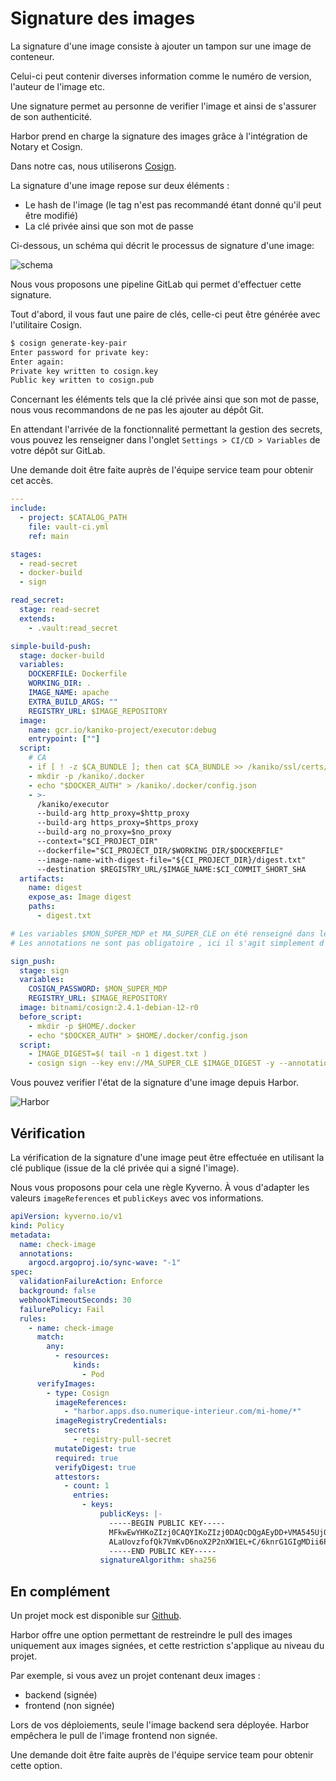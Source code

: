 # Signature des images

La signature d'une image consiste à ajouter un tampon sur une image de conteneur.

Celui-ci peut contenir diverses information comme le numéro de version, l'auteur de l'image etc.

Une signature permet au personne de verifier l'image et ainsi de s'assurer de son authenticité.

Harbor prend en charge la signature des images grâce à l'intégration de Notary et Cosign.

Dans notre cas, nous utiliserons [Cosign](https://docs.sigstore.dev/cosign/signing/signing_with_containers).

La signature d'une image repose sur deux éléments :
- Le hash de l'image (le tag n'est pas recommandé étant donné qu'il peut être modifié)
- La clé privée ainsi que son mot de passe

Ci-dessous, un schéma qui décrit le processus de signature d'une image:

![schema](/img/guide/sign_schema.png)

Nous vous proposons une pipeline GitLab qui permet d'effectuer cette signature.

Tout d'abord, il vous faut une paire de clés, celle-ci peut être générée avec l'utilitaire Cosign.

```bash
$ cosign generate-key-pair
Enter password for private key:
Enter again:
Private key written to cosign.key
Public key written to cosign.pub
```

Concernant les éléments tels que la clé privée ainsi que son mot de passe, nous vous recommandons de ne pas les ajouter au dépôt Git.

En attendant l'arrivée de la fonctionnalité permettant la gestion des secrets, vous pouvez les renseigner dans l'onglet `Settings > CI/CD > Variables` de votre dépôt sur GitLab.

Une demande doit être faite auprès de l'équipe service team pour obtenir cet accès.

```yaml
---
include:
  - project: $CATALOG_PATH
    file: vault-ci.yml
    ref: main

stages:
  - read-secret
  - docker-build
  - sign

read_secret:
  stage: read-secret
  extends:
    - .vault:read_secret

simple-build-push:
  stage: docker-build
  variables:
    DOCKERFILE: Dockerfile
    WORKING_DIR: .
    IMAGE_NAME: apache
    EXTRA_BUILD_ARGS: ""
    REGISTRY_URL: $IMAGE_REPOSITORY
  image:
    name: gcr.io/kaniko-project/executor:debug
    entrypoint: [""]
  script:
    # CA
    - if [ ! -z $CA_BUNDLE ]; then cat $CA_BUNDLE >> /kaniko/ssl/certs/additional-ca-cert-bundle.crt; fi
    - mkdir -p /kaniko/.docker
    - echo "$DOCKER_AUTH" > /kaniko/.docker/config.json
    - >-
      /kaniko/executor
      --build-arg http_proxy=$http_proxy
      --build-arg https_proxy=$https_proxy
      --build-arg no_proxy=$no_proxy
      --context="$CI_PROJECT_DIR"
      --dockerfile="$CI_PROJECT_DIR/$WORKING_DIR/$DOCKERFILE"
      --image-name-with-digest-file="${CI_PROJECT_DIR}/digest.txt"
      --destination $REGISTRY_URL/$IMAGE_NAME:$CI_COMMIT_SHORT_SHA
  artifacts:
    name: digest
    expose_as: Image digest
    paths:
      - digest.txt

# Les variables $MON_SUPER_MDP et MA_SUPER_CLE on été renseigné dans les settings du projet et sont ainsi hérité dans le job.
# Les annotations ne sont pas obligatoire , ici il s'agit simplement d'un exemple.

sign_push:
  stage: sign
  variables:
    COSIGN_PASSWORD: $MON_SUPER_MDP
    REGISTRY_URL: $IMAGE_REPOSITORY
  image: bitnami/cosign:2.4.1-debian-12-r0
  before_script:
    - mkdir -p $HOME/.docker
    - echo "$DOCKER_AUTH" > $HOME/.docker/config.json
  script:
    - IMAGE_DIGEST=$( tail -n 1 digest.txt )
    - cosign sign --key env://MA_SUPER_CLE $IMAGE_DIGEST -y --annotations "Project=$CI_PROJECT_NAME"
```

Vous pouvez verifier l'état de la signature d'une image depuis Harbor.

![Harbor](/img/guide/sign_harbor.png)

## Vérification

La vérification de la signature d'une image peut être effectuée en utilisant la clé publique (issue de la clé privée qui a signé l'image).

Nous vous proposons pour cela une règle Kyverno. À vous d'adapter les valeurs `imageReferences` et `publicKeys` avec vos informations.

```yaml
apiVersion: kyverno.io/v1
kind: Policy
metadata:
  name: check-image
  annotations:
    argocd.argoproj.io/sync-wave: "-1"
spec:
  validationFailureAction: Enforce
  background: false
  webhookTimeoutSeconds: 30
  failurePolicy: Fail
  rules:
    - name: check-image
      match:
        any:
          - resources:
              kinds:
                - Pod
      verifyImages:
        - type: Cosign
          imageReferences:
            - "harbor.apps.dso.numerique-interieur.com/mi-home/*"
          imageRegistryCredentials:
            secrets:
              - registry-pull-secret
          mutateDigest: true
          required: true
          verifyDigest: true
          attestors:
            - count: 1
              entries:
                - keys:
                    publicKeys: |-
                      -----BEGIN PUBLIC KEY-----
                      MFkwEwYHKoZIzj0CAQYIKoZIzj0DAQcDQgAEyDD+VMA545Uj0xJCFyprTrAJjJDj
                      ALaUovzfofQk7VmKvD6noX2P2nXW1EL+C/6knrG1GIgMDii6PUA8R1XFsw==
                      -----END PUBLIC KEY-----
                    signatureAlgorithm: sha256
```

## En complément

Un projet mock est disponible sur [Github](https://github.com/cloud-pi-native/mock-signature-image).

Harbor offre une option permettant de restreindre le pull des images uniquement aux images signées, et cette restriction s'applique au niveau du projet.

Par exemple, si vous avez un projet contenant deux images :
- backend (signée)
- frontend (non signée)

Lors de vos déploiements, seule l'image backend sera déployée. Harbor empêchera le pull de l'image frontend non signée.

Une demande doit être faite auprès de l'équipe service team pour obtenir cette option.
